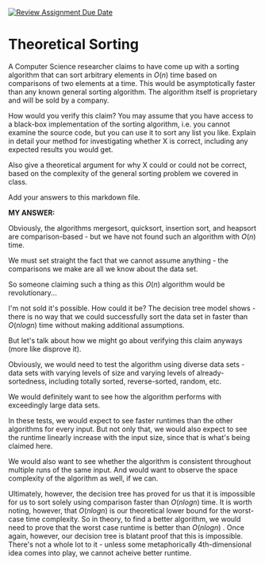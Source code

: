 [![Review Assignment Due Date](https://classroom.github.com/assets/deadline-readme-button-24ddc0f5d75046c5622901739e7c5dd533143b0c8e959d652212380cedb1ea36.svg)](https://classroom.github.com/a/9YUeXH71)
# Theoretical Sorting

A Computer Science researcher claims to have come up with a sorting algorithm
that can sort arbitrary elements in $O(n)$ time based on comparisons of two
elements at a time. This would be asymptotically faster than any known general
sorting algorithm. The algorithm itself is proprietary and will be sold by a
company.

How would you verify this claim? You may assume that you have access to a
black-box implementation of the sorting algorithm, i.e. you cannot examine the
source code, but you can use it to sort any list you like. Explain in detail
your method for investigating whether X is correct, including any expected
results you would get.

Also give a theoretical argument for why X could or could not be correct, based
on the complexity of the general sorting problem we covered in class.

Add your answers to this markdown file.

**MY ANSWER:**

Obviously, the algorithms mergesort, quicksort, insertion sort, and heapsort are comparison-based - but we have not found such an algorithm with $O(n)$ time.

We must set straight the fact that we cannot assume anything - the comparisons we make are all we know about the data set.

So someone claiming such a thing as this $O(n)$ algorithm would be revolutionary...

I'm not sold it's possible. How could it be? The decision tree model shows - there is no way that we could successfully sort the data set in faster than $O(nlogn)$ time without making additional assumptions.

But let's talk about how we might go about verifying this claim anyways (more like disprove it).

Obviously, we would need to test the algorithm using diverse data sets - data sets with varying levels of size and varying levels of already-sortedness, including totally sorted, reverse-sorted, random, etc.

We would definitely want to see how the algorithm performs with exceedingly large data sets.

In these tests, we would expect to see faster runtimes than the other algorithms for every input. But not only that, we would also expect to see the runtime linearly increase with the input size, since that is what's being claimed here.

We would also want to see whether the algorithm is consistent throughout multiple runs of the same input. And would want to observe the space complexity of the algorithm as well, if we can.

Ultimately, however, the decision tree has proved for us that it is impossible for us to sort solely using comparison faster than $O(nlogn)$ time. It is worth noting, however, that $O(nlogn)$ is our theoretical lower bound for the worst-case time complexity. So in theory, to find a better algorithm, we would need to prove that the worst case runtime is better than $O(nlogn)$ . Once again, however, our decision tree is blatant proof that this is impossible. There's not a whole lot to it - unless some metaphorically 4th-dimensional idea comes into play, we cannot acheive better runtime.
